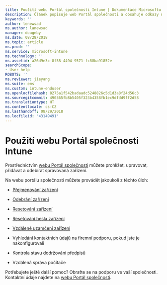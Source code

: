 ```yaml
---
title: Použití webu Portál společnosti Intune | Dokumentace Microsoftu
description: Článek popisuje web Portál společnosti a obsahuje odkazy na postupy úloh, které mohou koncoví uživatelé provádět na webu.
keywords: ''
author: lenewsad
ms.author: lanewsad
manager: dougeby
ms.date: 08/28/2018
ms.topic: article
ms.prod: ''
ms.service: microsoft-intune
ms.technology: ''
ms.assetid: a26d9e3c-8f58-4494-9571-fc88ba91852e
searchScope:
- User help
ROBOTS: ''
ms.reviewer: jieyang
ms.suite: ems
ms.custom: intune-enduser
ms.openlocfilehash: 8275a1f542badaadc5248826c5d1d3a8f24d56c3
ms.sourcegitcommit: 490365fb8b5405f323b4358fb1ec9dfdd9ff2d58
ms.translationtype: HT
ms.contentlocale: cs-CZ
ms.lasthandoff: 08/29/2018
ms.locfileid: "43149491"
---
```

# <a name="using-the-intune-company-portal-website"></a>Použití webu Portál společnosti Intune
Prostřednictvím [webu Portál společnosti](https://portal.manage.microsoft.com) můžete prohlížet, upravovat, přidávat a odebírat spravovaná zařízení.

Na webu portálu společnosti můžete provádět jakoukoli z těchto úloh:

-   [Přejmenování zařízení](rename-your-device-cpwebsite.md)

-   [Odebrání zařízení](remove-your-device-cpwebsite.md)

-   [Resetování zařízení](reset-erase-your-device-cpwebsite.md)

-   [Resetování hesla zařízení](reset-your-passcode-cpwebsite.md)

-   [Vzdálené uzamčení zařízení](remote-lock-your-device-cpwebsite.md)

-   Vyhledání kontaktních údajů na firemní podporu, pokud jste je nakonfigurovali

-   Kontrola stavu dodržování předpisů

-   Vzdálená správa počítače

Potřebujete ještě další pomoc? Obraťte se na podporu ve vaší společnosti. Kontaktní údaje najdete na [webu Portál společnosti](https://go.microsoft.com/fwlink/?linkid=2010980).
